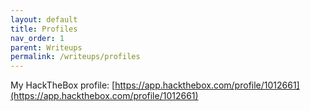 ```yaml
---
layout: default
title: Profiles
nav_order: 1
parent: Writeups
permalink: /writeups/profiles
---
```


My HackTheBox profile: [https://app.hackthebox.com/profile/1012661](https://app.hackthebox.com/profile/1012661)
